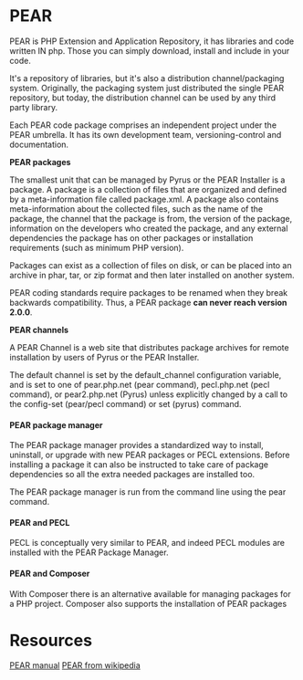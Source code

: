 

# PEAR

PEAR is PHP Extension and Application Repository, it has libraries and code written IN php. Those you can simply download, install and include in your code.

It's a repository of libraries, but it's also a distribution channel/packaging system. Originally, the packaging system just distributed the single PEAR repository, but today, the distribution channel can be used by any third party library. 

Each PEAR code package comprises an independent project under the PEAR umbrella. It has its own development team, versioning-control and documentation.

**PEAR packages**

The smallest unit that can be managed by Pyrus or the PEAR Installer is a package. A package is a collection of files that are organized and defined by a meta-information file called package.xml.
A package also contains meta-information about the collected files, such as the name of the package, the channel that the package is from, the version of the package, information on the developers who created the package, and any external dependencies the package has on other packages or installation requirements (such as minimum PHP version).

Packages can exist as a collection of files on disk, or can be placed into an archive in phar, tar, or zip format and then later installed on another system.

PEAR coding standards require packages to be renamed when they break backwards compatibility. Thus, a PEAR package **can never reach version 2.0.0**.

**PEAR channels**

A PEAR Channel is a web site that distributes package archives for remote installation by users of Pyrus or the PEAR Installer. 

The default channel is set by the default_channel configuration variable, and is set to one of pear.php.net (pear command), pecl.php.net (pecl command), or pear2.php.net (Pyrus) unless explicitly changed by a call to the config-set (pear/pecl command) or set (pyrus) command. 

#### PEAR package manager

The PEAR package manager provides a standardized way to install, uninstall, or upgrade with new PEAR packages or PECL extensions. Before installing a package it can also be instructed to take care of package dependencies so all the extra needed packages are installed too.

The PEAR package manager is run from the command line using the pear command. 

#### PEAR and PECL

PECL is conceptually very similar to PEAR, and indeed PECL modules are installed with the PEAR Package Manager. 


#### PEAR and Composer

With Composer there is an alternative available for managing packages for a PHP project. Composer also supports the installation of PEAR packages


# Resources

[ PEAR manual](http://pear.php.net/manual/en/)
[ PEAR from wikipedia](https://en.wikipedia.org/wiki/PEAR) 
